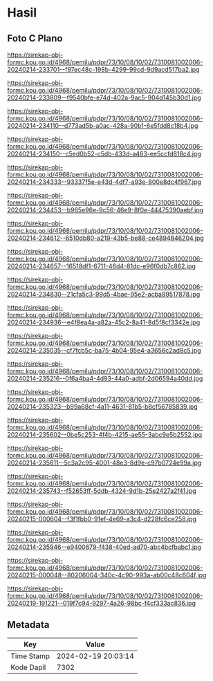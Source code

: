 # Hasil

## Foto C Plano

https://sirekap-obj-formc.kpu.go.id/4968/pemilu/pdpr/73/10/08/10/02/7310081002006-20240214-233701--f97ec48c-198b-4299-99cd-9d9acd517ba2.jpg

https://sirekap-obj-formc.kpu.go.id/4968/pemilu/pdpr/73/10/08/10/02/7310081002006-20240214-233809--f9540bfe-e74d-402a-9ac5-904d145b30d1.jpg

https://sirekap-obj-formc.kpu.go.id/4968/pemilu/pdpr/73/10/08/10/02/7310081002006-20240214-234110--d773ad5b-a0ac-428a-90b1-6e5fdd8c18b4.jpg

https://sirekap-obj-formc.kpu.go.id/4968/pemilu/pdpr/73/10/08/10/02/7310081002006-20240214-234150--c5ed0b52-c5db-433d-a463-ee5ccfd818c4.jpg

https://sirekap-obj-formc.kpu.go.id/4968/pemilu/pdpr/73/10/08/10/02/7310081002006-20240214-234333--93337f5e-e43d-4df7-a93e-800e8dc4f967.jpg

https://sirekap-obj-formc.kpu.go.id/4968/pemilu/pdpr/73/10/08/10/02/7310081002006-20240214-234453--b965e96e-9c56-46e9-8f0e-44475390aebf.jpg

https://sirekap-obj-formc.kpu.go.id/4968/pemilu/pdpr/73/10/08/10/02/7310081002006-20240214-234612--6510db80-a219-43b5-be88-ce4894846204.jpg

https://sirekap-obj-formc.kpu.go.id/4968/pemilu/pdpr/73/10/08/10/02/7310081002006-20240214-234657--16518df1-6711-46d4-81dc-e96f0db7c862.jpg

https://sirekap-obj-formc.kpu.go.id/4968/pemilu/pdpr/73/10/08/10/02/7310081002006-20240214-234830--21cfa5c3-99d5-4bae-95e2-acba99517878.jpg

https://sirekap-obj-formc.kpu.go.id/4968/pemilu/pdpr/73/10/08/10/02/7310081002006-20240214-234936--e4f8ea4a-a82a-45c2-8a41-8d5f8cf3342e.jpg

https://sirekap-obj-formc.kpu.go.id/4968/pemilu/pdpr/73/10/08/10/02/7310081002006-20240214-235035--cf7fcb5c-ba75-4b04-95e4-a3656c2ad8c5.jpg

https://sirekap-obj-formc.kpu.go.id/4968/pemilu/pdpr/73/10/08/10/02/7310081002006-20240214-235216--0f6a4ba4-4d93-44a0-adbf-2d06594a40dd.jpg

https://sirekap-obj-formc.kpu.go.id/4968/pemilu/pdpr/73/10/08/10/02/7310081002006-20240214-235323--b99a68cf-4a11-4631-81b5-b8cf56785839.jpg

https://sirekap-obj-formc.kpu.go.id/4968/pemilu/pdpr/73/10/08/10/02/7310081002006-20240214-235602--0be5c253-4f4b-4215-ae55-3abc9e5b2552.jpg

https://sirekap-obj-formc.kpu.go.id/4968/pemilu/pdpr/73/10/08/10/02/7310081002006-20240214-235611--5c3a2c95-4001-48e3-8d9e-c97b0724e99a.jpg

https://sirekap-obj-formc.kpu.go.id/4968/pemilu/pdpr/73/10/08/10/02/7310081002006-20240214-235743--f52653ff-5ddb-4324-9d1b-25e2427a2f41.jpg

https://sirekap-obj-formc.kpu.go.id/4968/pemilu/pdpr/73/10/08/10/02/7310081002006-20240215-000604--f3f1fbb0-91ef-4e69-a3c4-d228fc6ce258.jpg

https://sirekap-obj-formc.kpu.go.id/4968/pemilu/pdpr/73/10/08/10/02/7310081002006-20240214-235946--e9400679-f438-40ed-ad70-abc4bcfbabc1.jpg

https://sirekap-obj-formc.kpu.go.id/4968/pemilu/pdpr/73/10/08/10/02/7310081002006-20240215-000048--80206004-340c-4c90-993a-ab00c48c604f.jpg

https://sirekap-obj-formc.kpu.go.id/4968/pemilu/pdpr/73/10/08/10/02/7310081002006-20240219-191221--019f7c94-9297-4a26-98bc-f4cf333ac836.jpg


## Metadata

| Key        | Value               |
| ---------- | ------------------- |
| Time Stamp | 2024-02-19 20:03:14 |
| Kode Dapil | 7302                |




